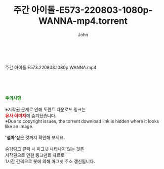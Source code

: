 ﻿---
layout: post
title:  "주간 아이돌-E573-220803-1080p-WANNA-mp4.torrent"
author: John
categories: [ 방송/음악 ]
tags: [  ]
image:  
description: "주간 아이돌-E573-220803-1080p-WANNA-mp4 torrent 정보 공유"
toc: true
toc_sticky: true
---

<br>
<div class="view-img">
<a class="view_image" href="https://torrentmobile59.com/bbs/view_image.php?fn=%2Fdata%2Ffile%2Fmusic%2F3735182707_a74qSFVd_8560650c5702a3c52c346d1acb702e9b7f2d30c6.jpg" target="_blank"><img alt="" class="img-tag" content="https://torrentmobile59.com/data/file/music/3735182707_a74qSFVd_8560650c5702a3c52c346d1acb702e9b7f2d30c6.jpg" itemprop="image" src="https://torrentmobile59.com/data/file/music/3735182707_a74qSFVd_8560650c5702a3c52c346d1acb702e9b7f2d30c6.jpg"/></a></div><div class="view-content" itemprop="description">
<p>주간 아이돌.E573.220803.1080p.WANNA.mp4<br/></p> </div>
    
<br><br><br>
<p data-ke-size="size16"><b><span style="color: green;">주의사항</span></b><br /><br />※저작권 문제로 인해 토렌트 다운로드 링크는<br /><b><span style="color: red;">유사 이미지</span></b>에 숨겨뒀습니다.<br />※Due to copyright issues, the torrent download link is hidden where it looks like an image.<br /><br /><b>'설마'</b>싶은 것까지 확인해 보세요.<br /><br />숨김링크 클릭 시 마그넷 나타나지 않는 것은<br />저작권으로 인한 링크만료 자료로<br />1시간 간격으로 봇에 의해 마그넷 주소 갱신됩니다.</p>
